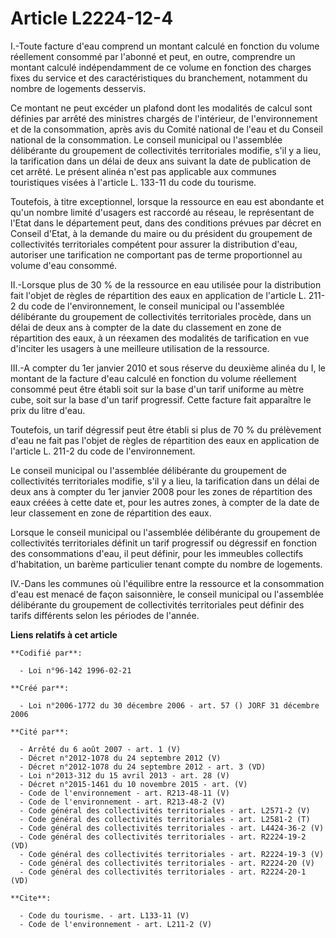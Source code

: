 # Article L2224-12-4

I.-Toute facture d'eau comprend un montant calculé en fonction du volume réellement consommé par l'abonné et peut, en outre,
comprendre un montant calculé indépendamment de ce volume en fonction des charges fixes du service et des caractéristiques du
branchement, notamment du nombre de logements desservis. 

Ce montant ne peut excéder un plafond dont les modalités de calcul sont définies par arrêté des ministres chargés de
l'intérieur, de l'environnement et de la consommation, après avis du Comité national de l'eau et du Conseil national de la
consommation. Le conseil municipal ou l'assemblée délibérante du groupement de collectivités territoriales modifie, s'il y a
lieu, la tarification dans un délai de deux ans suivant la date de publication de cet arrêté. Le présent alinéa n'est pas
applicable aux communes touristiques visées à l'article L. 133-11 du code du tourisme. 

Toutefois, à titre exceptionnel, lorsque la ressource en eau est abondante et qu'un nombre limité d'usagers est raccordé au
réseau, le représentant de l'Etat dans le département peut, dans des conditions prévues par décret en Conseil d'Etat, à la
demande du maire ou du président du groupement de collectivités territoriales compétent pour assurer la distribution d'eau,
autoriser une tarification ne comportant pas de terme proportionnel au volume d'eau consommé. 

II.-Lorsque plus de 30 % de la ressource en eau utilisée pour la distribution fait l'objet de règles de répartition des eaux
en application de l'article L. 211-2 du code de l'environnement, le conseil municipal ou l'assemblée délibérante du
groupement de collectivités territoriales procède, dans un délai de deux ans à compter de la date du classement en zone de
répartition des eaux, à un réexamen des modalités de tarification en vue d'inciter les usagers à une meilleure utilisation de
la ressource. 

III.-A compter du 1er janvier 2010 et sous réserve du deuxième alinéa du I, le montant de la facture d'eau calculé en
fonction du volume réellement consommé peut être établi soit sur la base d'un tarif uniforme au mètre cube, soit sur la base
d'un tarif progressif. Cette facture fait apparaître le prix du litre d'eau. 

Toutefois, un tarif dégressif peut être établi si plus de 70 % du prélèvement d'eau ne fait pas l'objet de règles de
répartition des eaux en application de l'article L. 211-2 du code de l'environnement. 

Le conseil municipal ou l'assemblée délibérante du groupement de collectivités territoriales modifie, s'il y a lieu, la
tarification dans un délai de deux ans à compter du 1er janvier 2008 pour les zones de répartition des eaux créées à cette
date et, pour les autres zones, à compter de la date de leur classement en zone de répartition des eaux. 

Lorsque le conseil municipal ou l'assemblée délibérante du groupement de collectivités territoriales définit un tarif
progressif ou dégressif en fonction des consommations d'eau, il peut définir, pour les immeubles collectifs d'habitation, un
barème particulier tenant compte du nombre de logements. 

IV.-Dans les communes où l'équilibre entre la ressource et la consommation d'eau est menacé de façon saisonnière, le conseil
municipal ou l'assemblée délibérante du groupement de collectivités territoriales peut définir des tarifs différents selon
les périodes de l'année.

**Liens relatifs à cet article**

	**Codifié par**:

	  - Loi n°96-142 1996-02-21

	**Créé par**:

	  - Loi n°2006-1772 du 30 décembre 2006 - art. 57 () JORF 31 décembre 2006

	**Cité par**:

	  - Arrêté du 6 août 2007 - art. 1 (V)
	  - Décret n°2012-1078 du 24 septembre 2012 (V)
	  - Décret n°2012-1078 du 24 septembre 2012 - art. 3 (VD)
	  - Loi n°2013-312 du 15 avril 2013 - art. 28 (V)
	  - Décret n°2015-1461 du 10 novembre 2015 - art. (V)
	  - Code de l'environnement - art. R213-48-11 (V)
	  - Code de l'environnement - art. R213-48-2 (V)
	  - Code général des collectivités territoriales - art. L2571-2 (V)
	  - Code général des collectivités territoriales - art. L2581-2 (T)
	  - Code général des collectivités territoriales - art. L4424-36-2 (V)
	  - Code général des collectivités territoriales - art. R2224-19-2 (VD)
	  - Code général des collectivités territoriales - art. R2224-19-3 (V)
	  - Code général des collectivités territoriales - art. R2224-20 (V)
	  - Code général des collectivités territoriales - art. R2224-20-1 (VD)

	**Cite**:

	  - Code du tourisme. - art. L133-11 (V)
	  - Code de l'environnement - art. L211-2 (V)
